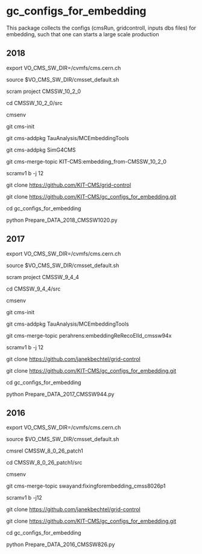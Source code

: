 # gc_configs_for_embedding

This package collects the configs (cmsRun, gridcontroll, inputs dbs files) for embedding, such that one can starts a large scale production

## 2018 


export VO_CMS_SW_DIR=/cvmfs/cms.cern.ch

source $VO_CMS_SW_DIR/cmsset_default.sh

scram project CMSSW_10_2_0

cd CMSSW_10_2_0/src

cmsenv

git cms-init

git cms-addpkg TauAnalysis/MCEmbeddingTools

git cms-addpkg SimG4CMS

git cms-merge-topic KIT-CMS:embedding_from-CMSSW_10_2_0

scramv1 b -j 12

git clone https://github.com/KIT-CMS/grid-control

git clone https://github.com/KIT-CMS/gc_configs_for_embedding.git

cd gc_configs_for_embedding

python Prepare_DATA_2018_CMSSW1020.py


## 2017

export VO_CMS_SW_DIR=/cvmfs/cms.cern.ch

source $VO_CMS_SW_DIR/cmsset_default.sh

scram project CMSSW_9_4_4

cd CMSSW_9_4_4/src

cmsenv

git cms-init

git cms-addpkg TauAnalysis/MCEmbeddingTools

git cms-merge-topic perahrens:embeddingReRecoElId_cmssw94x

scramv1 b -j 12

git clone https://github.com/janekbechtel/grid-control

git clone https://github.com/KIT-CMS/gc_configs_for_embedding.git

cd gc_configs_for_embedding

python Prepare_DATA_2017_CMSSW944.py


## 2016

export VO_CMS_SW_DIR=/cvmfs/cms.cern.ch

source $VO_CMS_SW_DIR/cmsset_default.sh

cmsrel CMSSW_8_0_26_patch1

cd CMSSW_8_0_26_patch1/src

cmsenv

git cms-merge-topic swayand:fixingforembedding_cmss8026p1

scramv1 b -j12

git clone https://github.com/janekbechtel/grid-control

git clone https://github.com/KIT-CMS/gc_configs_for_embedding.git

cd gc_configs_for_embedding

python Prepare_DATA_2016_CMSSW826.py
